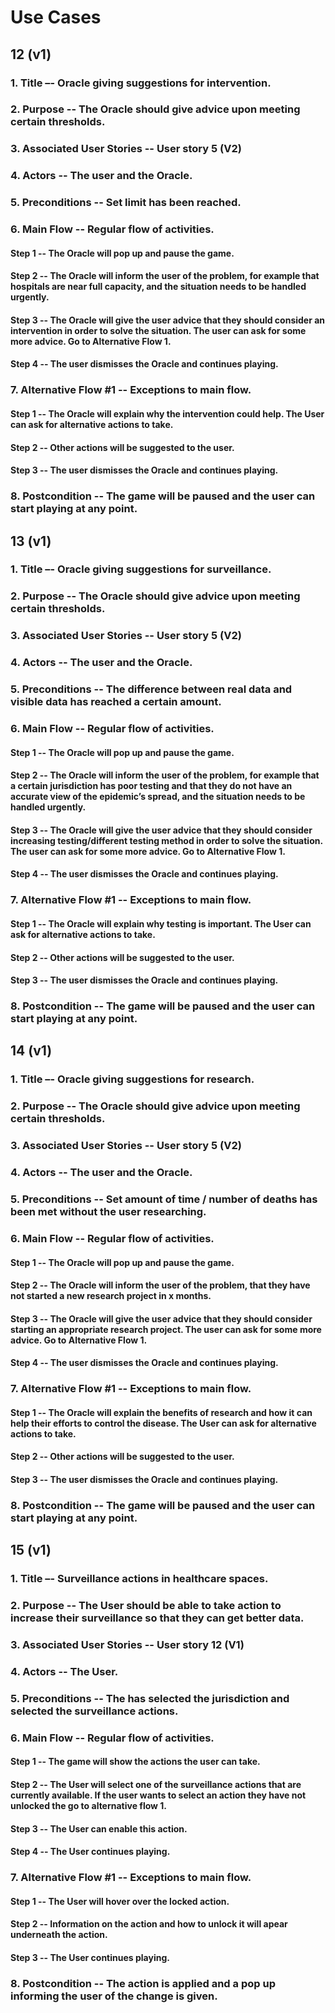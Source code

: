 
# Use Cases

## 12 (v1)

### 1. **Title** –- Oracle giving suggestions for intervention.

### 2. **Purpose** -- The Oracle should give advice upon meeting certain thresholds.

### 3. **Associated User Stories** -- User story 5 (V2)

### 4. **Actors** -- The user and the Oracle.

### 5. **Preconditions** -- Set limit has been reached.

### 6. **Main Flow** -- Regular flow of activities.

#### **Step 1** -- The Oracle will pop up and pause the game.

#### **Step 2** -- The Oracle will inform the user of the problem, for example that hospitals are near full capacity, and the situation needs to be handled urgently.

#### **Step 3** -- The Oracle will give the user advice that they should consider an intervention in order to solve the situation. The user can ask for some more advice. Go to Alternative Flow 1.

#### **Step 4** -- The user dismisses the Oracle and continues playing.

### 7. Alternative Flow #1 -- Exceptions to main flow.

#### **Step 1** -- The Oracle will explain why the intervention could help. The User can ask for alternative actions to take.

#### **Step 2** -- Other actions will be suggested to the user.

#### **Step 3** -- The user dismisses the Oracle and continues playing.

### 8. **Postcondition** -- The game will be paused and the user can start playing at any point.





## 13 (v1)

### 1. **Title** –- Oracle giving suggestions for surveillance.

### 2. **Purpose** -- The Oracle should give advice upon meeting certain thresholds.

### 3. **Associated User Stories** -- User story 5 (V2)

### 4. **Actors** -- The user and the Oracle.

### 5. **Preconditions** -- The difference between real data and visible data has reached a certain amount.

### 6. **Main Flow** -- Regular flow of activities.

#### **Step 1** -- The Oracle will pop up and pause the game.

#### **Step 2** -- The Oracle will inform the user of the problem, for example that a certain jurisdiction has poor testing and that they do not have an accurate view of the epidemic’s spread, and the situation needs to be handled urgently.

#### **Step 3** -- The Oracle will give the user advice that they should consider increasing testing/different testing method in order to solve the situation. The user can ask for some more advice. Go to Alternative Flow 1.

#### **Step 4** -- The user dismisses the Oracle and continues playing.

### 7. Alternative Flow #1 -- Exceptions to main flow.

#### **Step 1** -- The Oracle will explain why testing is important. The User can ask for alternative actions to take.

#### **Step 2** -- Other actions will be suggested to the user.

#### **Step 3** -- The user dismisses the Oracle and continues playing.

### 8. **Postcondition** -- The game will be paused and the user can start playing at any point.





## 14 (v1)

### 1. **Title** –- Oracle giving suggestions for research.

### 2. **Purpose** -- The Oracle should give advice upon meeting certain thresholds.

### 3. **Associated User Stories** -- User story 5 (V2)

### 4. **Actors** -- The user and the Oracle.

### 5. **Preconditions** -- Set amount of time / number of deaths has been met without the user researching.

### 6. **Main Flow** -- Regular flow of activities.

#### **Step 1** -- The Oracle will pop up and pause the game.

#### **Step 2** -- The Oracle will inform the user of the problem, that they have not started a new research project in x months.

#### **Step 3** -- The Oracle will give the user advice that they should consider starting an appropriate research project. The user can ask for some more advice. Go to Alternative Flow 1.

#### **Step 4** -- The user dismisses the Oracle and continues playing.

### 7. Alternative Flow #1 -- Exceptions to main flow.

#### **Step 1** -- The Oracle will explain the benefits of research and how it can help their efforts to control the disease. The User can ask for alternative actions to take.

#### **Step 2** -- Other actions will be suggested to the user.

#### **Step 3** -- The user dismisses the Oracle and continues playing.

### 8. **Postcondition** -- The game will be paused and the user can start playing at any point.





## 15 (v1)

### 1. **Title** –- Surveillance actions in healthcare spaces.

### 2. **Purpose** -- The User should be able to take action to increase their surveillance so that they can get better data.

### 3. **Associated User Stories** -- User story 12 (V1)

### 4. **Actors** -- The User.

### 5. **Preconditions** -- The has selected the jurisdiction and selected the surveillance actions.

### 6. **Main Flow** -- Regular flow of activities.

#### **Step 1** -- The game will show the actions the user can take.

#### **Step 2** -- The User will select one of the surveillance actions that are currently available. If the user wants to select an action they have not unlocked the go to alternative flow 1.

#### **Step 3** --  The User can enable this action.

#### **Step 4** -- The User continues playing.

### 7. Alternative Flow #1 -- Exceptions to main flow.

#### **Step 1** -- The User will hover over the locked action.

#### **Step 2** -- Information on the action and how to unlock it will apear underneath the action.

#### **Step 3** -- The User continues playing.

### 8. **Postcondition** -- The action is applied and a pop up informing the user of the change is given.


